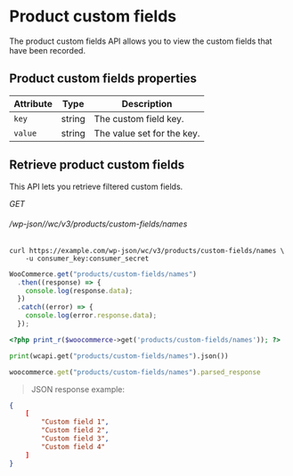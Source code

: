 # Product custom fields #

The product custom fields API allows you to view the custom fields that have been recorded.

## Product custom fields properties ##

| Attribute | Type   | Description                                                                                                 |
| --------- | ------ | ----------------------------------------------------------------------------------------------------------- |
| `key`     | string | The custom field key.                                                                                       |
| `value`   | string | The value set for the key.                                                                                  |

## Retrieve product custom fields ##

This API lets you retrieve filtered custom fields.

<div class="api-endpoint">
	<div class="endpoint-data">
		<i class="label label-get">GET</i>
		<h6>/wp-json//wc/v3/products/custom-fields/names</h6>
	</div>
</div>

```shell
curl https://example.com/wp-json/wc/v3/products/custom-fields/names \
	-u consumer_key:consumer_secret
```

```javascript
WooCommerce.get("products/custom-fields/names")
  .then((response) => {
    console.log(response.data);
  })
  .catch((error) => {
    console.log(error.response.data);
  });
```

```php
<?php print_r($woocommerce->get('products/custom-fields/names')); ?>
```

```python
print(wcapi.get("products/custom-fields/names").json())
```

```ruby
woocommerce.get("products/custom-fields/names").parsed_response
```

> JSON response example:

```json
{
	[
		"Custom field 1",
		"Custom field 2",
		"Custom field 3",
		"Custom field 4"
	]
}
```
